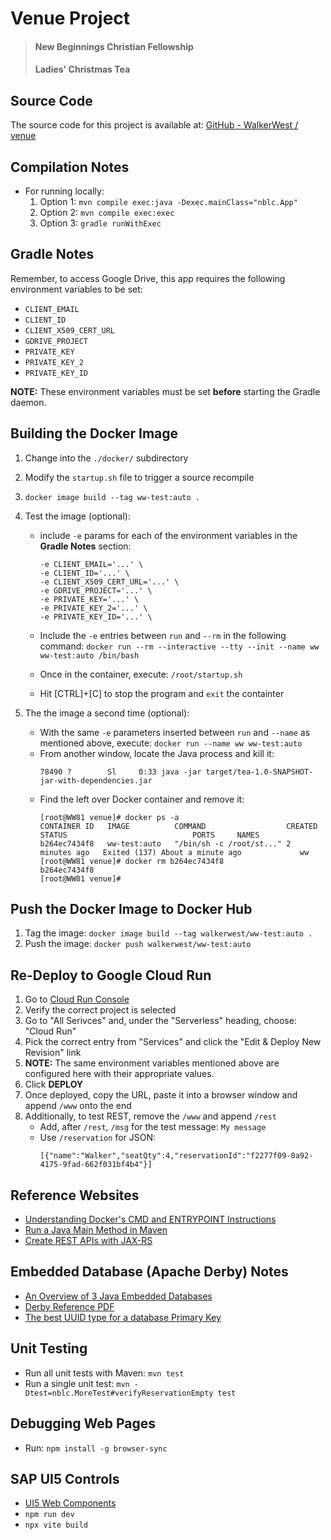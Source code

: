 # Venue Project

> #### New Beginnings Christian Fellowship
> #### Ladies' Christmas Tea

## Source Code

The source code for this project is available at:  [GitHub - WalkerWest / venue](https://github.com/WalkerWest/venue)

## Compilation Notes

* For running locally:
  1.  Option 1: `mvn compile exec:java -Dexec.mainClass="nblc.App"`
  2.  Option 2: `mvn compile exec:exec`
  3.  Option 3: `gradle runWithExec`

## Gradle Notes

Remember, to access Google Drive, this app requires the following environment variables to be set:

* `CLIENT_EMAIL`
* `CLIENT_ID`
* `CLIENT_X509_CERT_URL`
* `GDRIVE_PROJECT`
* `PRIVATE_KEY`
* `PRIVATE_KEY_2`
* `PRIVATE_KEY_ID`

**NOTE:** These environment variables must be set **before** starting the Gradle daemon.

## Building the Docker Image

1.  Change into the `./docker/` subdirectory
2.  Modify the `startup.sh` file to trigger a source recompile
2.  `docker image build --tag ww-test:auto .`
3.  Test the image (optional):
    * include `-e` params for each of the environment variables in the **Gradle Notes** section:

      ```
      -e CLIENT_EMAIL='...' \
      -e CLIENT_ID='...' \
      -e CLIENT_X509_CERT_URL='...' \
      -e GDRIVE_PROJECT='...' \
      -e PRIVATE_KEY='...' \
      -e PRIVATE_KEY_2='...' \
      -e PRIVATE_KEY_ID='...' \
      ```

    * Include the `-e` entries between `run` and `--rm` in the following command:
      `docker run --rm --interactive --tty --init --name ww ww-test:auto /bin/bash`
    * Once in the container, execute: `/root/startup.sh`
    * Hit [CTRL]+[C] to stop the program and `exit` the containter

4.  The the image a second time (optional):

    * With the same `-e` parameters inserted between `run` and `--name` as mentioned above, execute:
      `docker run --name ww ww-test:auto`
    * From another window, locate the Java process and kill it:
      ```
      78490 ?        Sl     0:33 java -jar target/tea-1.0-SNAPSHOT-jar-with-dependencies.jar
      ```
    * Find the left over Docker container and remove it:
      ```
      [root@WW81 venue]# docker ps -a
      CONTAINER ID   IMAGE          COMMAND                  CREATED         STATUS                            PORTS     NAMES
      b264ec7434f8   ww-test:auto   "/bin/sh -c /root/st..." 2 minutes ago   Exited (137) About a minute ago             ww
      [root@WW81 venue]# docker rm b264ec7434f8
      b264ec7434f8
      [root@WW81 venue]#
      ```

## Push the Docker Image to Docker Hub

1.  Tag the image: `docker image build --tag walkerwest/ww-test:auto .`
2.  Push the image:  `docker push walkerwest/ww-test:auto`

## Re-Deploy to Google Cloud Run

1.  Go to [Cloud Run Console](https://console.cloud.google.com/)
2.  Verify the correct project is selected
3.  Go to "All Serivces" and, under the "Serverless" heading, choose:  "Cloud Run"
4.  Pick the correct entry from "Services" and click the "Edit &amp; Deploy New Revision" link
5.  **NOTE:**  The same environment variables mentioned above are configured here with their appropriate values.
6.  Click **DEPLOY**
7.  Once deployed, copy the URL, paste it into a browser window and append `/www` onto the end
8.  Additionally, to test REST, remove the `/www` and append `/rest`
    * Add, after `/rest`, `/msg` for the test message: `My message` 
    * Use `/reservation` for JSON: 
      ```
      [{"name":"Walker","seatQty":4,"reservationId":"f2277f09-0a92-4175-9fad-662f031bf4b4"}]
      ```

## Reference Websites

* [Understanding Docker's CMD and ENTRYPOINT Instructions](https://www.cloudbees.com/blog/understanding-dockers-cmd-and-entrypoint-instructions)
* [Run a Java Main Method in Maven](https://www.baeldung.com/maven-java-main-method)
* [Create REST APIs with JAX-RS](https://restfulapi.net/create-rest-apis-with-jax-rs/)

## Embedded Database (Apache Derby) Notes

* [An Overview of 3 Java Embedded Databases](https://dzone.com/articles/3-java-embedded-databases#:~:text=An%20embedded%20database%20is%20a,testability%2C%20and%20ease%20of%20configuration.)
* [Derby Reference PDF](https://db.apache.org/derby/docs/10.5/ref/refderby.pdf)
* [The best UUID type for a database Primary Key](https://vladmihalcea.com/uuid-database-primary-key/)

## Unit Testing

* Run all unit tests with Maven:  `mvn test`
* Run a single unit test:  `mvn -Dtest=nblc.MoreTest#verifyReservationEmpty test`

## Debugging Web Pages

* Run:  `npm install -g browser-sync`

## SAP UI5 Controls

* [UI5 Web Components](https://sap.github.io/ui5-webcomponents/)
* `npm run dev`
* `npx vite build`

